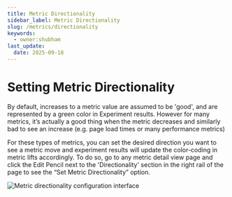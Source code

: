 ```yaml
---
title: Metric Directionality
sidebar_label: Metric Directionality
slug: /metrics/directionality
keywords:
  - owner:shubham
last_update:
  date: 2025-09-18
---
```


# Setting Metric Directionality

By default, increases to a metric value are assumed to be 'good', and are represented by a green color in Experiment results. However for many metrics, it’s actually a good thing when the metric decreases and similarly bad to see an increase (e.g. page load times or many performance metrics)

For these types of metrics, you can set the desired direction you want to see a metric move and experiment results will update the color-coding in metric lifts accordingly. To do so, go to any metric detail view page and click the Edit Pencil next to the 'Directionality' section in the right rail of the page to see the “Set Metric Directionality” option.

![Metric directionality configuration interface](https://github.com/user-attachments/assets/fa0cbf9f-c84f-4db6-b9fa-84d672358a72)
